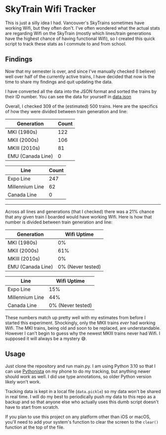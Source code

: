 # SkyTrain Wifi Tracker

This is just a silly idea I had. Vancouver's SkyTrains sometimes have working
Wifi, but they often don't. I've often wondered what the actual stats are
regarding Wifi on the SkyTrain (mostly which lines/train generations have the
highest chance of having functional Wifi), so I created this quick script to
track these stats as I commute to and from school.

## Findings

Now that my semester is over, and since I've manually checked (I believe) well
over half of the currently active trains, I have decided that now is the time to
share my findings and quit updating the data.

I have converted all the data into the JSON format and sorted the trains by
their ID number. You can see the data for yourself in [data.json](data.json)

Overall, I checked 309 of the (estimated) 500 trains. Here are the specifics of
how they were divided between train generation and line:

| Generation        | Count |
| ----------------- | ----- |
| MKI (1980s)       | 122   |
| MKII (2000s)      | 106   |
| MKIII (2010s)     | 81    |
| EMU (Canada Line) | 0     |

| Line            | Count |
| --------------- | ----- |
| Expo Line       | 247   |
| Millennium Line | 62    |
| Canada Line     | 0     |

---

Across all lines and generations (that I checked) there was a 21% chance that
any given train I boarded would have working Wifi. Here is how that number is
divided between train generation and line:

| Generation        | Wifi Uptime       |
| ----------------- | ----------------- |
| MKI (1980s)       | 0%                |
| MKII (2000s)      | 61%               |
| MKIII (2010s)     | 0%                |
| EMU (Canada Line) | 0% (Never tested) |

| Line            | Wifi Uptime       |
| --------------- | ----------------- |
| Expo Line       | 15%               |
| Millennium Line | 44%               |
| Canada Line     | 0% (Never tested) |

These numbers match up pretty well with my estimates from before I started this
experiment. Shockingly, only the MKII trains _ever_ had working Wifi. The MKI
trains, being old and soon to be replaced, are understandable. However I can't
begin to guess why the newest MKIII trains never had Wifi. I supposed it will
always be a mystery 😅.

## Usage

Just clone the repository and run main.py. I am using Python 3.10 so that I can
use [Pythonista](https://omz-software.com/pythonista/) on my phone to do my
tracking, but anything newer should work as well. I did use type annotations, so
older Python version likely won't work.

Tracking data is kept in a local file (`data.pickle`) so my data won't be shared
in real time. I will do my best to periodically push my data to this repo as a
backup and so that anyone else who actually uses this dumb script doesn't have
to start from scratch.

If you plan to use this project on any platform other than iOS or macOS, you'll
need to add your system's function to clear the screen to the `clear()` function
at the top of the file.
